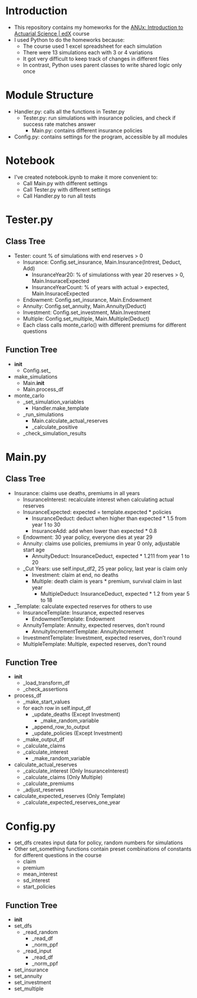 # Introduction
- This repository contains my homeworks for the [ANUx: Introduction to Actuarial Science | edX](https://www.edx.org/learn/actuarial-science/australian-national-university-introduction-to-actuarial-science) course
- I used Python to do the homeworks because:
    - The course used 1 excel spreadsheet for each simulation
    - There were 13 simulations each with 3 or 4 variations
    - It got very difficult to keep track of changes in different files
    - In contrast, Python uses parent classes to write shared logic only once

# Module Structure
- Handler.py: calls all the functions in Tester.py
    - Tester.py: run simulations with insurance policies, and check if success rate matches answer
        - Main.py: contains different insurance policies
- Config.py: contains settings for the program, accessible by all modules

# Notebook
- I've created notebook.ipynb to make it more convenient to:
    - Call Main.py with different settings
    - Call Tester.py with different settings
    - Call Handler.py to run all tests

# Tester.py

## Class Tree
- Tester: count % of simulations with end reserves > 0
    - Insurance: Config.set_insurance, Main.Insurance(Intrest, Deduct, Add)
        - InsuranceYear20: % of simulationss with year 20 reserves > 0, Main.InsuraceExpected
        - InsuranceYearCount: % of years with actual > expected, Main.InsuraceExpected
    - Endowment: Config.set_insurance, Main.Endowment
    - Annuity: Config.set_annuity, Main.Annuity(Deduct)
    - Investment: Config.set_investment, Main.Investment
    - Multiple: Config.set_multiple, Main.Multiple(Deduct)
    - Each class calls monte_carlo() with different premiums for different questions

## Function Tree
- __init__
    - Config.set_<something>
- make_simulations
    - Main.__init__
    - Main.process_df
- monte_carlo
    - _set_simulation_variables
        - Handler.make_template
    - _run_simulations
        - Main.calculate_actual_reserves
        - _calculate_positive
    - _check_simulation_results


# Main.py

## Class Tree
- Insurance: claims use deaths, premiums in all years
    - InsuranceInterest: recalculate interest when calculating actual reserves
    - InsuranceExpected: expected = template.expected * policies
        - InsuranceDeduct: deduct when higher than expected * 1.5 from year 1 to 30
        - InsuranceAdd: add when lower than expected * 0.8
    - Endowment: 30 year policy, everyone dies at year 29
    - Annuity: claims use policies, premiums in year 0 only, adjustable start age
        - AnnuityDeduct: InsuranceDeduct, expected * 1.211 from year 1 to 20
    - _Cut Years: use self.input_df2, 25 year policy, last year is claim only
        - Investment: claim at end, no deaths
        - Multiple: death claim is years * premium, survival claim in last year
            - MultipleDeduct: InsuranceDeduct, expected * 1.2 from year 5 to 18
- _Template: calculate expected reserves for others to use
    - InsuranceTemplate: Insurance, expected reserves
        - EndowmentTemplate: Endowment
    - AnnuityTemplate: Annuity, expected reserves, don't round
        - AnnuityIncrementTemplate: AnnuityIncrement
    - InvestmentTemplate: Investment, expected reserves, don't round
    - MultipleTemplate: Multiple, expected reserves, don't round

## Function Tree
- __init__
    - _load_transform_df
    - _check_assertions
- process_df
    - _make_start_values
    - for each row in self.input_df
        - _update_deaths (Except Investment)
            - _make_random_variable
        - _append_row_to_output
        - _update_policies (Except Investment)
    - _make_output_df
    - _calculate_claims
    - _calculate_interest
        - _make_random_variable
- calculate_actual_reserves
    - _calculate_interest (Only InsuranceInterest)
    - _calculate_claims (Only Multiple)
    - _calculate_premiums
    - _adjust_reserves
- calculate_expected_reserves (Only Template)
    - _calculate_expected_reserves_one_year

# Config.py
- set_dfs creates input data for policy, random numbers for simulations
- Other set_something functions contain preset combinations of constants for different questions in the course
    - claim
    - premium
    - mean_interest
    - sd_interest
    - start_policies

## Function Tree
- __init__
- set_dfs
    - _read_random
        - _read_df
        - _norm_ppf
    - _read_input
        - _read_df
        - _norm_ppf
- set_insurance
- set_annuity
- set_investment
- set_multiple